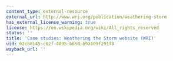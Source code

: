 ```yaml
---
content_type: external-resource
external_url: http://www.wri.org/publication/weathering-storm
has_external_license_warning: true
license: https://en.wikipedia.org/wiki/All_rights_reserved
status: ''
title: 'Case studies: Weathering the Storm website (WRI)'
uid: 62cb8145-c62f-4035-b650-b9a109f291f8
wayback_url: ''
---
```


